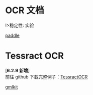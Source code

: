 # OCR 文档

!>稳定性: 实验

[paddle](paddle.md ':include')

# Tessract OCR

[**6.2.9 新增**]  
前往 github 下载完整例子：[TessractOCR](https://github.com/wilinz/autoxjs-tessocr)

[gmlkit](gmlkit.md ':include')
